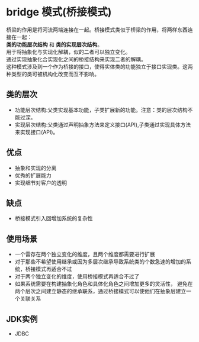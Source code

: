 # bridge 模式(桥接模式)
桥梁的作用是将河流两端连接在一起。桥接模式类似于桥梁的作用，将两样东西连接在一起：  
__类的功能层次结构__ 和 __类的实现层次结构__。   
用于将抽象化与实现化解耦，似的二者可以独立变化。  
通过实现抽象化合实现化之间的桥接结构来实现二者的解耦。  
这种模式涉及到一个作为桥接的接口，使得实体类的功能独立于接口实现类。这两种类型的类可被机构化改变而互不影响。  
## 类的层次
- 功能层次结构:父类实现基本功能，子类扩展新的功能。注意：类的层次结构不能过深。
- 实现层次结构:父类通过声明抽象方法来定义接口(API),子类通过实现具体方法来实现接口(API)。
## 优点
- 抽象和实现的分离
- 优秀的扩展能力
- 实现细节对客户的透明
## 缺点
- 桥接模式引入回增加系统的复杂性
## 使用场景
- 一个雷存在两个独立变化的维度，且两个维度都需要进行扩展
- 对于那些不希望使用继承或因为多层次继承导致系统类的个数急速的增加的系统，桥接模式再适合不过
- 对于两个独立变化的维度，使用桥接模式再适合不过了
-  如果系统需要在构建抽象化角色和具体化角色之间增加更多的灵活性，
避免在两个层次之间建立静态的继承联系，通过桥接模式可以使他们在抽象层建立一个关联关系
## JDK实例
- JDBC
